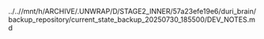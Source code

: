 ../..//mnt/h/ARCHIVE/.UNWRAP/D/STAGE2_INNER/57a23efe19e6/duri_brain/backup_repository/current_state_backup_20250730_185500/DEV_NOTES.md